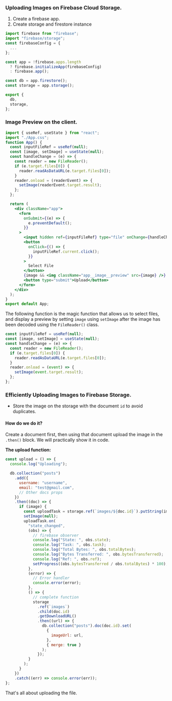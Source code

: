 ### Uploading Images on Firebase Cloud Storage.

1. Create a firebase app.
2. Create storage and firestore instance

```js
import firebase from "firebase";
import "firebase/storage";
const firebaseConfig = {
  ...
};

const app = !firebase.apps.length
  ? firebase.initializeApp(firebaseConfig)
  : firebase.app();

const db = app.firestore();
const storage = app.storage();

export {
  db,
  storage,
};
```

### Image Preview on the client.

```jsx
import { useRef, useState } from "react";
import "./App.css";
function App() {
  const inputFileRef = useRef(null);
  const [image, setImage] = useState(null);
  const handleChange = (e) => {
    const reader = new FileReader();
    if (e.target.files[0]) {
      reader.readAsDataURL(e.target.files[0]);
    }
    reader.onload = (readerEvent) => {
      setImage(readerEvent.target.result);
    };
  };

  return (
    <div className="app">
      <form
        onSubmit={(e) => {
          e.preventDefault();
        }}
      >
        <input hidden ref={inputFileRef} type="file" onChange={handleChange} />
        <button
          onClick={() => {
            inputFileRef.current.click();
          }}
        >
          Select File
        </button>
        {image && <img className="app__image__preview" src={image} />}
        <button type="submit">Upload</button>
      </form>
    </div>
  );
}
export default App;
```

The following function is the magic function that allows us to select files, and display a preview by setting `image` using `setImage` after the image has been decoded using the `FileReader()` class.

```js
const inputFileRef = useRef(null);
const [image, setImage] = useState(null);
const handleChange = (e) => {
  const reader = new FileReader();
  if (e.target.files[0]) {
    reader.readAsDataURL(e.target.files[0]);
  }
  reader.onload = (event) => {
    setImage(event.target.result);
  };
};
```

### Efficiently Uploading Images to Firebase Storage.

- Store the image on the storage with the document `id` to avoid duplicates.

#### How do we do it?

Create a document first, then using that document upload the image in the `.then()` block. We will practically show it in code.

**The upload function:**

```js
const upload = () => {
  console.log("Uploading");

  db.collection("posts")
    .add({
      username: "username",
      email: "test@gmail.com",
      // Other docs props
    })
    .then((doc) => {
      if (image) {
        const uploadTask = storage.ref(`images/${doc.id}`).putString(image);
        setImage(null);
        uploadTask.on(
          "state_changed",
          (obs) => {
            // firebase observer
            console.log("State: ", obs.state);
            console.log("Task: ", obs.task);
            console.log("Total Bytes: ", obs.totalBytes);
            console.log("Bytes Transferred: ", obs.bytesTransferred);
            console.log("Ref: ", obs.ref);
            setProgress((obs.bytesTransferred / obs.totalBytes) * 100);
          },
          (error) => {
            // Error handler
            console.error(error);
          },
          () => {
            // complete function
            storage
              .ref(`images`)
              .child(doc.id)
              .getDownloadURL()
              .then((url) => {
                db.collection("posts").doc(doc.id).set(
                  {
                    imageUrl: url,
                  },
                  { merge: true }
                );
              });
          }
        );
      }
    })
    .catch((err) => console.error(err));
};
```

That's all about uploading the file.
